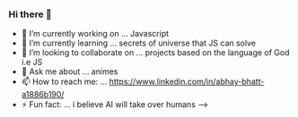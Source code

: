 ### Hi there 👋


- 🔭 I’m currently working on ... Javascript
- 🌱 I’m currently learning ...   secrets of universe that JS can solve
- 👯 I’m looking to collaborate on ... projects based on the language of God i.e JS
- 💬 Ask me about ...  animes
- 📫 How to reach me: ... https://www.linkedin.com/in/abhay-bhatt-a1886b190/
- ⚡ Fun fact: ... i believe AI will take over humans
-->
